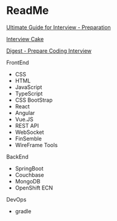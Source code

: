 # ReadMe

[Ultimate Guide for Interview - Preparation ](https://learntocodewith.me/posts/technical-interview/)

[Interview Cake ](https://www.interviewcake.com/table-of-contents)

[Digest - Prepare Coding Interview ](https://www.nushackers.org/2017/09/digest-preparing-for-a-coding-interview/)



FrontEnd

* CSS
* HTML
* JavaScript
* TypeScript
* CSS BootStrap
* React
* Angular
* Vue.JS
* REST API
* WebSocket
* FinSemble
* WireFrame Tools 

BackEnd

* SpringBoot
* Couchbase
* MongoDB
* OpenShift ECN 

DevOps

* gradle

